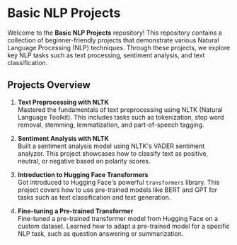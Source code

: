 # Basic NLP Projects

Welcome to the **Basic NLP Projects** repository! This repository contains a collection of beginner-friendly projects that demonstrate various Natural Language Processing (NLP) techniques. Through these projects, we explore key NLP tasks such as text processing, sentiment analysis, and text classification.

## Projects Overview

1. **Text Preprocessing with NLTK**  
   Mastered the fundamentals of text preprocessing using NLTK (Natural Language Toolkit). This includes tasks such as tokenization, stop word removal, stemming, lemmatization, and part-of-speech tagging.

2. **Sentiment Analysis with NLTK**  
   Built a sentiment analysis model using NLTK's VADER sentiment analyzer. This project showcases how to classify text as positive, neutral, or negative based on polarity scores.

3. **Introduction to Hugging Face Transformers**  
   Got introduced to Hugging Face's powerful `transformers` library. This project covers how to use pre-trained models like BERT and GPT for tasks such as text classification and text generation.

4. **Fine-tuning a Pre-trained Transformer**  
   Fine-tuned a pre-trained transformer model from Hugging Face on a custom dataset. Learned how to adapt a pre-trained model for a specific NLP task, such as question answering or summarization.